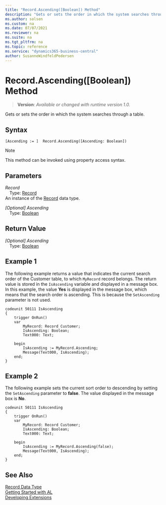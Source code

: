 ```yaml
---
title: "Record.Ascending([Boolean]) Method"
description: "Gets or sets the order in which the system searches through a table."
ms.author: solsen
ms.custom: na
ms.date: 07/07/2021
ms.reviewer: na
ms.suite: na
ms.tgt_pltfrm: na
ms.topic: reference
ms.service: "dynamics365-business-central"
author: SusanneWindfeldPedersen
---
```

[//]: # (START>DO_NOT_EDIT)
[//]: # (IMPORTANT:Do not edit any of the content between here and the END>DO_NOT_EDIT.)
[//]: # (Any modifications should be made in the .xml files in the ModernDev repo.)
# Record.Ascending([Boolean]) Method
> **Version**: _Available or changed with runtime version 1.0._

Gets or sets the order in which the system searches through a table.


## Syntax
```AL
[Ascending := ]  Record.Ascending([Ascending: Boolean])
```
> [!NOTE]
> This method can be invoked using property access syntax.
## Parameters
*Record*  
&emsp;Type: [Record](record-data-type.md)  
An instance of the [Record](record-data-type.md) data type.  

*[Optional] Ascending*  
&emsp;Type: [Boolean](../boolean/boolean-data-type.md)  
  


## Return Value
*[Optional] Ascending*  
&emsp;Type: [Boolean](../boolean/boolean-data-type.md)  



[//]: # (IMPORTANT: END>DO_NOT_EDIT)

## Example 1

The following example returns a value that indicates the current search order of the Customer table, to which `MyRecord` record belongs. The return value is stored in the `IsAscending` variable and displayed in a message box. In this example, the value **Yes** is displayed in the message box, which means that the search order is ascending. This is because the `SetAscending` parameter is not used.
  
```al
codeunit 50111 IsAscending
{
    trigger OnRun()
    var
        MyRecord: Record Customer;
        IsAscending: Boolean;
        Text000: Text;

    begin
        IsAscending := MyRecord.Ascending;
        Message(Text000, IsAscending);
    end;
}

```
  
## Example 2

The following example sets the current sort order to descending by setting the `SetAscending` parameter to **false**. The value displayed in the message box is **No**.  

```al
codeunit 50111 IsAscending
{
    trigger OnRun()
    var
        MyRecord: Record Customer;
        IsAscending: Boolean;
        Text000: Text;

    begin
        IsAscending := MyRecord.Ascending(false);
        Message(Text000, IsAscending);
    end;
}

```  

## See Also
[Record Data Type](record-data-type.md)  
[Getting Started with AL](../../devenv-get-started.md)  
[Developing Extensions](../../devenv-dev-overview.md)